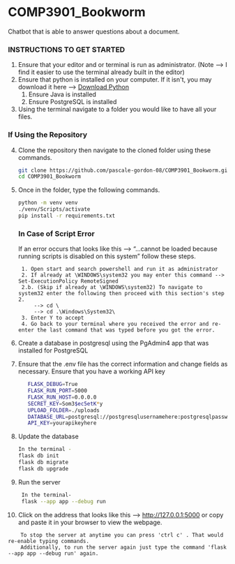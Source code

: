 # COMP3901_Bookworm
Chatbot that is able to answer questions about a document.

### INSTRUCTIONS TO GET STARTED
1. Ensure that your editor and or terminal is run as administrator. (Note --> I find it easier to use the terminal already built in the editor)
2. Ensure that python is installed on your computer. If it isn't, you may download it here --> [Download Python](https://www.python.org/downloads/) 
   1. Ensure Java is installed
   2. Ensure PostgreSQL is installed
3. Using the terminal navigate to a folder you would like to have all your files.
### If Using the Repository
4. Clone the repository then navigate to the cloned folder using these commands.
    ```bash
    git clone https://github.com/pascale-gordon-08/COMP3901_Bookworm.git
    cd COMP3901_Bookworm
    ```
5. Once in the folder, type the following commands.
    ```bash
    python -m venv venv
    ./venv/Scripts/activate
    pip install -r requirements.txt
    
    ```
    ### In Case of Script Error
    
    If an error occurs that looks like this --> “...cannot be loaded because running scripts is disabled on this system” follow these steps.
    
        1. Open start and search powershell and run it as administrator
        2. If already at \WINDOWS\system32 you may enter this command --> Set-ExecutionPolicy RemoteSigned
        2.b. (Skip if already at \WINDOWS\system32) To navigate to system32 enter the following then proceed with this section's step 2.
            --> cd \
            --> cd .\Windows\System32\
        3. Enter Y to accept
        4. Go back to your terminal where you received the error and re-enter the last command that was typed before you got the error.
       
6. Create a database in postgresql using the PgAdmin4 app that was installed for PostgreSQL
7. Ensure that the .env file has the correct information and change fields as necessary. Ensure that you have a working API key
   ```bash
      FLASK_DEBUG=True
      FLASK_RUN_PORT=5000
      FLASK_RUN_HOST=0.0.0.0
      SECRET_KEY=Som3$ec5etK*y
      UPLOAD_FOLDER=./uploads
      DATABASE_URL=postgresql://postgresqlusernamehere:postgresqlpasswordhere@localhost/databasenamehere
      API_KEY=yourapikeyhere
   ```
8. Update the database
   ```Bash
   In the terminal -
   flask db init
   flask db migrate
   flask db upgrade
   ```
9. Run the server
   ```bash
    In the terminal-
    flask --app app --debug run
   
   ```
10. Click on the address that looks like this --> http://127.0.0.1:5000 or copy and paste it in your browser to view the webpage.
   ```
       To stop the server at anytime you can press 'ctrl c' . That would re-enable typing commands.
       Additionally, to run the server again just type the command 'flask --app app --debug run' again.
    
